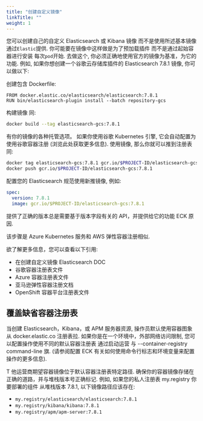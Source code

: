 ```yaml
---
title: "创建自定义镜像"
linkTitle: ""
weight: 1
---
```


您可以创建自己的自定义 Elasticsearch 或 Kibana 镜像 而不是使用所述基本镜像 通过`Elastic`提供.
你可能要在镜像中这样做是为了预加载插件 而不是通过起始容器进行安装 每次`pod`开始.
去做这个, 你必须正确地使用官方的镜像为基准，为它的功能.
例如, 如果你想创建一个谷歌云存储库插件的 Elasticsearch 7.8.1 镜像, 你可以做以下:

创建包含 Dockerfile:

```docker
FROM docker.elastic.co/elasticsearch/elasticsearch:7.8.1
RUN bin/elasticsearch-plugin install --batch repository-gcs
```

构建镜像 同:

```sh
docker build --tag elasticsearch-gcs:7.8.1
```

有你的镜像的各种托管选项。
如果你使用谷歌 Kubernetes 引擎, 它会自动配置为使用谷歌容器注册 (浏览此处获取更多信息).
使用镜像, 那么你就可以推到注册表 同:

```sh
docker tag elasticsearch-gcs:7.8.1 gcr.io/$PROJECT-ID/elasticsearch-gcs:7.8.1
docker push gcr.io/$PROJECT-ID/elasticsearch-gcs:7.8.1
```

配置您的 Elasticsearch 规范使用新推镜像, 例如:

```yaml
spec:
  version: 7.8.1
  image: gcr.io/$PROJECT-ID/elasticsearch-gcs:7.8.1
```

提供了正确的版本总是需要基于版本字段有关的 API，并提供给它的功能 ECK 原因.

该步骤是 Azure Kubernetes 服务和 AWS 弹性容器注册相似.

欲了解更多信息，您可以查看以下引用:

- 在创建自定义镜像 Elasticsearch DOC
- 谷歌容器注册表文件
- Azure 容器注册表文件
- 亚马逊弹性容器注册文档
- OpenShift 容器平台注册表文件

## 覆盖缺省容器注册表

当创建 Elasticsearch，Kibana，或 APM 服务器资源, 操作员默认使用容器图象 从 docker.elastic.co 注册表拉.
如果你是在一个环境中，外部网络访问限制, 您可以配置操作使用不同的默认容器注册表 通过启动运营 与 --container-registry command-line 旗. (请参阅配置 ECK 有关如何使用命令行标志和环境变量来配置操作的更多信息).

T 他运营商期望容器镜像位于默认容器注册表特定路径.
确保你的容器镜像存储在正确的道路，并与堆栈版本号正确标记.
例如, 如果您的私人注册表 my.registry 你要部署的组件 从堆栈版本 7.8.1, 以下镜像路径应该存在:

- `my.registry/elasticsearch/elasticsearch:7.8.1`
- `my.registry/kibana/kibana:7.8.1`
- `my.registry/apm/apm-server:7.8.1`
